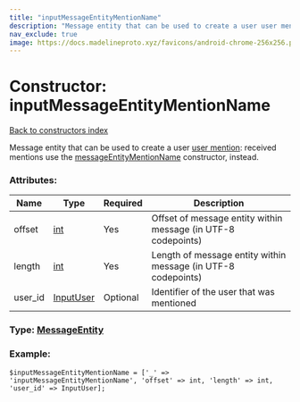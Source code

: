 ```yaml
---
title: "inputMessageEntityMentionName"
description: "Message entity that can be used to create a user user mention: received mentions use the messageEntityMentionName constructor, instead."
nav_exclude: true
image: https://docs.madelineproto.xyz/favicons/android-chrome-256x256.png
---
```

# Constructor: inputMessageEntityMentionName  
[Back to constructors index](/API_docs/constructors/index.html)



Message entity that can be used to create a user [user mention](https://core.telegram.org/api/mentions): received mentions use the [messageEntityMentionName](../constructors/messageEntityMentionName.html) constructor, instead.

### Attributes:

| Name     |    Type       | Required | Description |
|----------|---------------|----------|-------------|
|offset|[int](/API_docs/types/int.html) | Yes|Offset of message entity within message (in UTF-8 codepoints)|
|length|[int](/API_docs/types/int.html) | Yes|Length of message entity within message (in UTF-8 codepoints)|
|user\_id|[InputUser](/API_docs/types/InputUser.html) | Optional|Identifier of the user that was mentioned|



### Type: [MessageEntity](/API_docs/types/MessageEntity.html)


### Example:

```
$inputMessageEntityMentionName = ['_' => 'inputMessageEntityMentionName', 'offset' => int, 'length' => int, 'user_id' => InputUser];
```  
